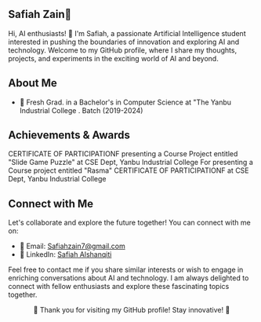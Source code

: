 ## Safiah Zain👋
Hi, AI enthusiasts! 👋 I'm Safiah, a passionate Artificial Intelligence student interested in pushing the boundaries of innovation and exploring AI and technology. Welcome to my GitHub profile, where I share my thoughts, projects, and experiments in the exciting world of AI and beyond.
 ## About Me

- 🧠 Fresh Grad. in a Bachelor's in Computer Science
 at "The Yanbu Industrial College
. Batch (2019-2024) 

## Achievements & Awards

CERTIFICATE OF PARTICIPATIONF presenting a Course Project entitled "Slide Game Puzzle" at CSE Dept, Yanbu Industrial College
For presenting a Course project entitled "Rasma"
CERTIFICATE OF PARTICIPATIONF at CSE Dept, Yanbu Industrial College

## Connect with Me

Let's collaborate and explore the future together! You can connect with me on:

- 📧 Email: [Safiahzain7@gmail.com](mailto:aSafiahzain7@gmail.com)
- 💼 LinkedIn: [Safiah Alshanqiti](https://www.linkedin.com/in/safiah-alshanqiti)

Feel free to contact me if you share similar interests or wish to engage in enriching conversations about AI and technology. I am always delighted to connect with fellow enthusiasts and explore these fascinating topics together.

<!-- Footer -->

<p align="center">
  🌟 Thank you for visiting my GitHub profile! Stay innovative! 🌟
</p>
